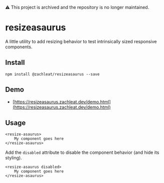:warning: This project is archived and the repository is no longer maintained. 

# resizeasaurus

A little utility to add resizing behavior to test intrinsically sized responsive components.

## Install

```
npm install @zachleat/resizeasaurus --save
```

## Demo

* [https://resizeasaurus.zachleat.dev/demo.html](https://resizeasaurus.zachleat.dev/demo.html)

## Usage

```
<resize-asaurus>
	My component goes here
</resize-asaurus>
```

Add the `disabled` attribute to disable the component behavior (and hide its styling).

```
<resize-asaurus disabled>
	My component goes here
</resize-asaurus>
```
